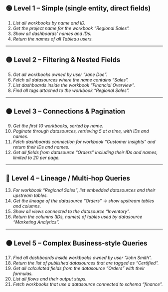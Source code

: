 
## 🟢 Level 1 – Simple (single entity, direct fields)

1. *List all workbooks by name and ID.*
2. *Get the project name for the workbook “Regional Sales”.*
3. *Show all dashboards’ names and IDs.*
4. *Return the names of all Tableau users.*

---

## 🟡 Level 2 – Filtering & Nested Fields

5. *Get all workbooks owned by user “Jane Doe”.*
6. *Fetch all datasources where the name contains “Sales”.*
7. *List dashboards inside the workbook “Financial Overview”.*
8. *Find all tags attached to the workbook “Regional Sales”.*

---

## 🟠 Level 3 – Connections & Pagination

9. *Get the first 10 workbooks, sorted by name.*
10. *Paginate through datasources, retrieving 5 at a time, with IDs and names.*
11. *Fetch dashboards connection for workbook “Customer Insights” and return their IDs and names.*
12. *Get all fields from datasource “Orders” including their IDs and names, limited to 20 per page.*

---

## 🔴 Level 4 – Lineage / Multi-hop Queries

13. *For workbook “Regional Sales”, list embedded datasources and their upstream tables.*
14. *Get the lineage of the datasource “Orders” → show upstream tables and columns.*
15. *Show all views connected to the datasource “Inventory”.*
16. *Return the columns (IDs, names) of tables used by datasource “Marketing Analytics”.*

---

## ⚫ Level 5 – Complex Business-style Queries

17. *Find all dashboards inside workbooks owned by user “John Smith”.*
18. *Return the list of published datasources that are tagged as “Certified”.*
19. *Get all calculated fields from the datasource “Orders” with their formulas.*
20. *List all flows and their output steps.*
21. *Fetch workbooks that use a datasource connected to schema “finance”.*